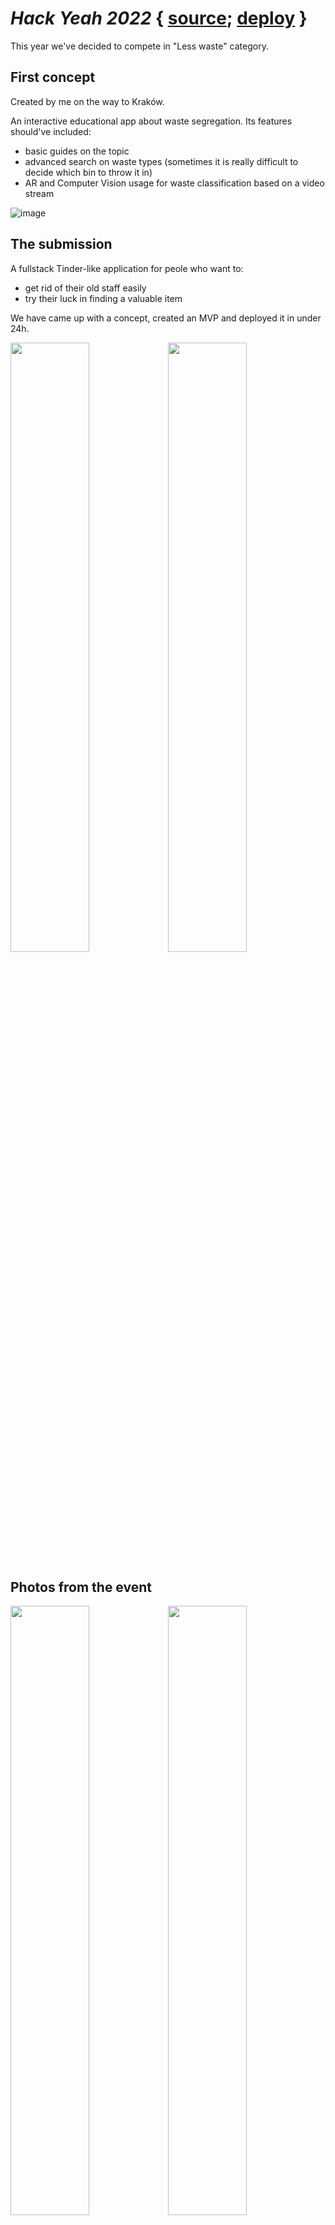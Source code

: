 # ***Hack Yeah 2022*** { [source](https://github.com/vrepetskyi/garbage-collector); [deploy](http://garbage-collector.akai.org.pl/) }

This year we've decided to compete in "Less waste" category.

## First concept

Created by me on the way to Kraków.

An interactive educational app about waste segregation. Its features should've included:
- basic guides on the topic
- advanced search on waste types (sometimes it is really difficult to decide which bin to throw it in)
- AR and Computer Vision usage for waste classification based on a video stream

![image](https://user-images.githubusercontent.com/31629500/202925920-b1fbe932-f106-49c4-a6db-227abdc9de24.png)

## The submission

A fullstack Tinder-like application for peole who want to:
- get rid of their old staff easily
- try their luck in finding a valuable item

We have came up with a concept, created an MVP and deployed it in under 24h.

<img src="https://user-images.githubusercontent.com/31629500/202925868-096a28a4-b14c-466d-9c22-fee1da8dd618.png" width="50%" /><img src="https://user-images.githubusercontent.com/31629500/202926855-607bf06f-698b-49cf-8ed8-3fb0a8092f8a.png" width="50%" />


## Photos from the event

<img src="https://user-images.githubusercontent.com/31629500/202926661-9d8d76b4-fd11-4cd0-9832-f367411e42af.png" width="50%" /><img src="https://user-images.githubusercontent.com/31629500/202926668-4b7abf47-064f-4253-b7c0-413540481586.png" width="50%" />

![image](https://user-images.githubusercontent.com/31629500/202926663-3a49a21b-9999-49fe-b6d0-a36b91107897.png)
